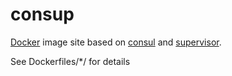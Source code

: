 consup
======

[Docker](http://docker.io) image site based on [consul](https://www.consul.io/) and [supervisor](http://supervisord.org/).

See Dockerfiles/*/ for details

